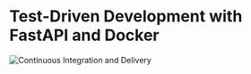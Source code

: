 # Test-Driven Development with FastAPI and Docker

![Continuous Integration and Delivery](https://github.com/ajisamudra/fastapi-tdd-docker/workflows/Continuous%20Integration%20and%20Delivery/badge.svg?branch=main)
